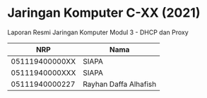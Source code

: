 # Jaringan Komputer C-XX (2021)
Laporan Resmi Jaringan Komputer Modul 3 - DHCP dan Proxy

NRP              | Nama
-----------------|-----------
051119400000XX   | SIAPA
05111940000XXX   | SIAPA
05111940000227   | Rayhan Daffa Alhafish

